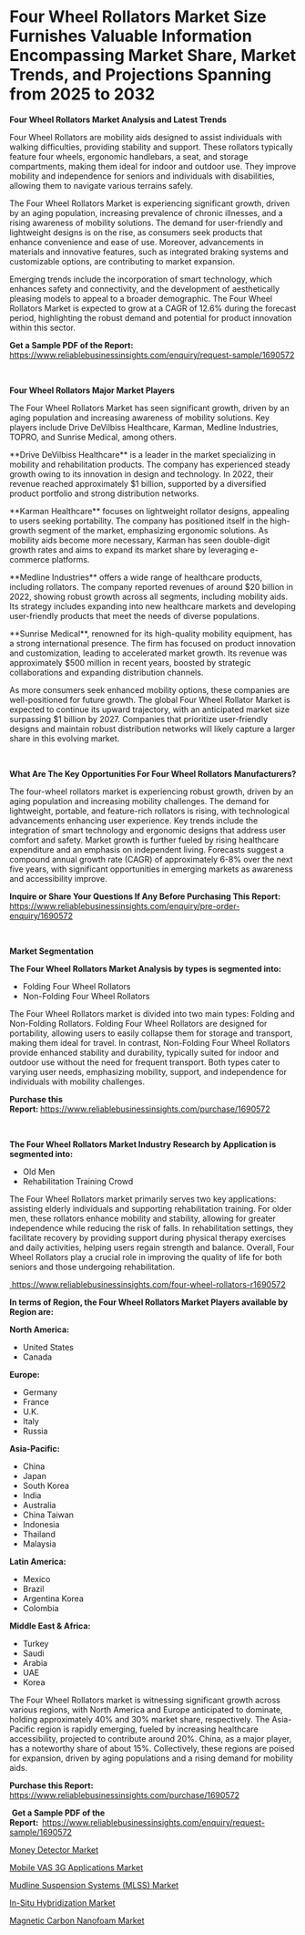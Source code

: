 <p><h1>Four Wheel Rollators Market Size Furnishes Valuable Information Encompassing Market Share, Market Trends, and Projections Spanning from 2025 to 2032</h1></p><p><strong>Four Wheel Rollators Market Analysis and Latest Trends</strong></p>
<p><p>Four Wheel Rollators are mobility aids designed to assist individuals with walking difficulties, providing stability and support. These rollators typically feature four wheels, ergonomic handlebars, a seat, and storage compartments, making them ideal for indoor and outdoor use. They improve mobility and independence for seniors and individuals with disabilities, allowing them to navigate various terrains safely.</p><p>The Four Wheel Rollators Market is experiencing significant growth, driven by an aging population, increasing prevalence of chronic illnesses, and a rising awareness of mobility solutions. The demand for user-friendly and lightweight designs is on the rise, as consumers seek products that enhance convenience and ease of use. Moreover, advancements in materials and innovative features, such as integrated braking systems and customizable options, are contributing to market expansion. </p><p>Emerging trends include the incorporation of smart technology, which enhances safety and connectivity, and the development of aesthetically pleasing models to appeal to a broader demographic. The Four Wheel Rollators Market is expected to grow at a CAGR of 12.6% during the forecast period, highlighting the robust demand and potential for product innovation within this sector.</p></p>
<p><strong>Get a Sample PDF of the Report:&nbsp;</strong> <a href="https://www.reliablebusinessinsights.com/enquiry/request-sample/1690572?utm_campaign=1121&utm_medium=2&utm_source=Github&utm_content=ia&utm_term=06012025&utm_id=four-wheel-rollators">https://www.reliablebusinessinsights.com/enquiry/request-sample/1690572</a></p>
<p>&nbsp;</p>
<p><strong>Four Wheel Rollators Major Market Players</strong></p>
<p><p>The Four Wheel Rollators Market has seen significant growth, driven by an aging population and increasing awareness of mobility solutions. Key players include Drive DeVilbiss Healthcare, Karman, Medline Industries, TOPRO, and Sunrise Medical, among others.</p><p>**Drive DeVilbiss Healthcare** is a leader in the market specializing in mobility and rehabilitation products. The company has experienced steady growth owing to its innovation in design and technology. In 2022, their revenue reached approximately $1 billion, supported by a diversified product portfolio and strong distribution networks.</p><p>**Karman Healthcare** focuses on lightweight rollator designs, appealing to users seeking portability. The company has positioned itself in the high-growth segment of the market, emphasizing ergonomic solutions. As mobility aids become more necessary, Karman has seen double-digit growth rates and aims to expand its market share by leveraging e-commerce platforms.</p><p>**Medline Industries** offers a wide range of healthcare products, including rollators. The company reported revenues of around $20 billion in 2022, showing robust growth across all segments, including mobility aids. Its strategy includes expanding into new healthcare markets and developing user-friendly products that meet the needs of diverse populations.</p><p>**Sunrise Medical**, renowned for its high-quality mobility equipment, has a strong international presence. The firm has focused on product innovation and customization, leading to accelerated market growth. Its revenue was approximately $500 million in recent years, boosted by strategic collaborations and expanding distribution channels.</p><p>As more consumers seek enhanced mobility options, these companies are well-positioned for future growth. The global Four Wheel Rollator Market is expected to continue its upward trajectory, with an anticipated market size surpassing $1 billion by 2027. Companies that prioritize user-friendly designs and maintain robust distribution networks will likely capture a larger share in this evolving market.</p></p>
<p>&nbsp;</p>
<p><strong>What Are The Key Opportunities For Four Wheel Rollators Manufacturers?</strong></p>
<p><p>The four-wheel rollators market is experiencing robust growth, driven by an aging population and increasing mobility challenges. The demand for lightweight, portable, and feature-rich rollators is rising, with technological advancements enhancing user experience. Key trends include the integration of smart technology and ergonomic designs that address user comfort and safety. Market growth is further fueled by rising healthcare expenditure and an emphasis on independent living. Forecasts suggest a compound annual growth rate (CAGR) of approximately 6-8% over the next five years, with significant opportunities in emerging markets as awareness and accessibility improve.</p></p>
<p><strong>Inquire or Share Your Questions If Any Before Purchasing This Report:</strong> <a href="https://www.reliablebusinessinsights.com/enquiry/pre-order-enquiry/1690572?utm_campaign=1121&utm_medium=2&utm_source=Github&utm_content=ia&utm_term=06012025&utm_id=four-wheel-rollators">https://www.reliablebusinessinsights.com/enquiry/pre-order-enquiry/1690572</a></p>
<p>&nbsp;</p>
<p><strong>Market Segmentation</strong></p>
<p><strong>The Four Wheel Rollators Market Analysis by types is segmented into:</strong></p>
<p><ul><li>Folding Four Wheel Rollators</li><li>Non-Folding Four Wheel Rollators</li></ul></p>
<p><p>The Four Wheel Rollators market is divided into two main types: Folding and Non-Folding Rollators. Folding Four Wheel Rollators are designed for portability, allowing users to easily collapse them for storage and transport, making them ideal for travel. In contrast, Non-Folding Four Wheel Rollators provide enhanced stability and durability, typically suited for indoor and outdoor use without the need for frequent transport. Both types cater to varying user needs, emphasizing mobility, support, and independence for individuals with mobility challenges.</p></p>
<p><strong>Purchase this Report:&nbsp;</strong><a href="https://www.reliablebusinessinsights.com/purchase/1690572?utm_campaign=1121&utm_medium=2&utm_source=Github&utm_content=ia&utm_term=06012025&utm_id=four-wheel-rollators">https://www.reliablebusinessinsights.com/purchase/1690572</a></p>
<p>&nbsp;</p>
<p><strong>The Four Wheel Rollators Market Industry Research by Application is segmented into:</strong></p>
<p><ul><li>Old Men</li><li>Rehabilitation Training Crowd</li></ul></p>
<p><p>The Four Wheel Rollators market primarily serves two key applications: assisting elderly individuals and supporting rehabilitation training. For older men, these rollators enhance mobility and stability, allowing for greater independence while reducing the risk of falls. In rehabilitation settings, they facilitate recovery by providing support during physical therapy exercises and daily activities, helping users regain strength and balance. Overall, Four Wheel Rollators play a crucial role in improving the quality of life for both seniors and those undergoing rehabilitation.</p></p>
<p><a href="https://www.reliablebusinessinsights.com/four-wheel-rollators-r1690572?utm_campaign=1121&utm_medium=2&utm_source=Github&utm_content=ia&utm_term=06012025&utm_id=four-wheel-rollators">&nbsp;https://www.reliablebusinessinsights.com/four-wheel-rollators-r1690572</a></p>
<p><strong>In terms of Region, the Four Wheel Rollators Market Players available by Region are:</strong></p>
<p>
    <p> <strong> North America: </strong>
        <ul>
            <li>United States</li>
            <li>Canada</li>
        </ul>
        </p> 
    <p> <strong> Europe: </strong>
        <ul>
            <li>Germany</li>
            <li>France</li>
            <li>U.K.</li>
            <li>Italy</li>
            <li>Russia</li>
        </ul>
        </p> 
    <p> <strong> Asia-Pacific: </strong>
        <ul>
            <li>China</li>
            <li>Japan</li>
            <li>South Korea</li>
            <li>India</li>
            <li>Australia</li>
            <li>China Taiwan</li>
            <li>Indonesia</li>
            <li>Thailand</li>
            <li>Malaysia</li>
        </ul>
        </p> 
    <p> <strong> Latin America: </strong>
        <ul>
            <li>Mexico</li>
            <li>Brazil</li>
            <li>Argentina Korea</li>
            <li>Colombia</li>
        </ul>
        </p> 
    <p> <strong> Middle East & Africa: </strong>
        <ul>
            <li>Turkey</li>
            <li>Saudi</li>
            <li>Arabia</li>
            <li>UAE</li>
            <li>Korea</li>
        </ul>
    </p>
    </p>
<p><p>The Four Wheel Rollators market is witnessing significant growth across various regions, with North America and Europe anticipated to dominate, holding approximately 40% and 30% market share, respectively. The Asia-Pacific region is rapidly emerging, fueled by increasing healthcare accessibility, projected to contribute around 20%. China, as a major player, has a noteworthy share of about 15%. Collectively, these regions are poised for expansion, driven by aging populations and a rising demand for mobility aids.</p></p>
<p><strong>Purchase this Report: </strong><a href="https://www.reliablebusinessinsights.com/purchase/1690572?utm_campaign=1121&utm_medium=2&utm_source=Github&utm_content=ia&utm_term=06012025&utm_id=four-wheel-rollators">https://www.reliablebusinessinsights.com/purchase/1690572</a></p>
<p>&nbsp;<strong>Get a Sample PDF of the Report:&nbsp;&nbsp;</strong><a href="https://www.reliablebusinessinsights.com/enquiry/request-sample/1690572?utm_campaign=1121&utm_medium=2&utm_source=Github&utm_content=ia&utm_term=06012025&utm_id=four-wheel-rollators">https://www.reliablebusinessinsights.com/enquiry/request-sample/1690572</a></p>
<p><strong></strong></p>
<p><p><a href="https://github.com/AlisaRowe24/Market-Research-Report-List-1/blob/main/money-detector-market.md?utm_campaign=1121&utm_medium=2&utm_source=Github&utm_content=ia&utm_term=06012025&utm_id=four-wheel-rollators">Money Detector Market</a></p><p><a href="https://www.linkedin.com/pulse/mobile-vas-3g-applications-market-analysis-latest-marketing-wzzpc?utm_campaign=1121&utm_medium=2&utm_source=Github&utm_content=ia&utm_term=06012025&utm_id=four-wheel-rollators">Mobile VAS 3G Applications Market</a></p><p><a href="https://github.com/HobertDavis43/Market-Research-Report-List-1/blob/main/mudline-suspension-systems-mlss-market.md?utm_campaign=1121&utm_medium=2&utm_source=Github&utm_content=ia&utm_term=06012025&utm_id=four-wheel-rollators">Mudline Suspension Systems (MLSS) Market</a></p><p><a href="https://www.linkedin.com/pulse/revenue-projections-in-situ-hybridization-market-99-cagr-7aakc?utm_campaign=1121&utm_medium=2&utm_source=Github&utm_content=ia&utm_term=06012025&utm_id=four-wheel-rollators">In-Situ Hybridization Market</a></p><p><a href="https://www.linkedin.com/pulse/projected-cagr-6-magnetic-carbon-nanofoam-market-analysis-production-lsw8c?utm_campaign=1121&utm_medium=2&utm_source=Github&utm_content=ia&utm_term=06012025&utm_id=four-wheel-rollators">Magnetic Carbon Nanofoam Market</a></p></p>